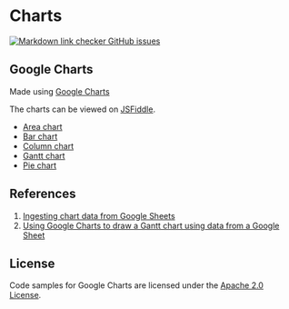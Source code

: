 # Charts

[![Markdown link checker GitHub issues](https://img.shields.io/github/issues/nmstreethran/charts/link%20checker?color=limegreen&label=Link%20checker%20issues&labelColor=darkslategray)](https://github.com/nmstreethran/charts/issues?q=is%3Aissue+is%3Aopen+label%3A%22link+checker%22)

## Google Charts

Made using [Google Charts](https://developers.google.com/chart)

The charts can be viewed on [JSFiddle](https://jsfiddle.net/user/nmstreethran/).

- [Area chart](charts/google/areachart.html)
- [Bar chart](charts/google/barchart.html)
- [Column chart](charts/google/columnchart.html)
- [Gantt chart](charts/google/ganttchart.html)
- [Pie chart](charts/google/piechart.html)

## References

1. [Ingesting chart data from Google Sheets](https://developers.google.com/chart/interactive/docs/spreadsheets)
2. [Using Google Charts to draw a Gantt chart using data from a Google Sheet](https://stackoverflow.com/questions/42332424/how-can-i-use-google-charts-to-draw-a-gantt-chart-using-data-from-a-google-sheet)

## License

Code samples for Google Charts are licensed under the [Apache 2.0 License](LICENSE).
